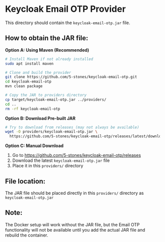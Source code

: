 # Keycloak Email OTP Provider

This directory should contain the `keycloak-email-otp.jar` file.

## How to obtain the JAR file:

**Option A: Using Maven (Recommended)**
```bash
# Install Maven if not already installed
sudo apt install maven

# Clone and build the provider
git clone https://github.com/5-stones/keycloak-email-otp.git
cd keycloak-email-otp
mvn clean package

# Copy the JAR to providers directory
cp target/keycloak-email-otp.jar ../providers/
cd ..
rm -rf keycloak-email-otp
```

**Option B: Download Pre-built JAR**
```bash
# Try to download from releases (may not always be available)
wget -O providers/keycloak-email-otp.jar \
  https://github.com/5-stones/keycloak-email-otp/releases/latest/download/keycloak-email-otp.jar
```

**Option C: Manual Download**
1. Go to https://github.com/5-stones/keycloak-email-otp/releases
2. Download the latest `keycloak-email-otp.jar` file
3. Place it in this `providers/` directory

## File location:
The JAR file should be placed directly in this `providers/` directory as `keycloak-email-otp.jar`

## Note:
The Docker setup will work without the JAR file, but the Email OTP functionality will not be available until you add the actual JAR file and rebuild the container.
